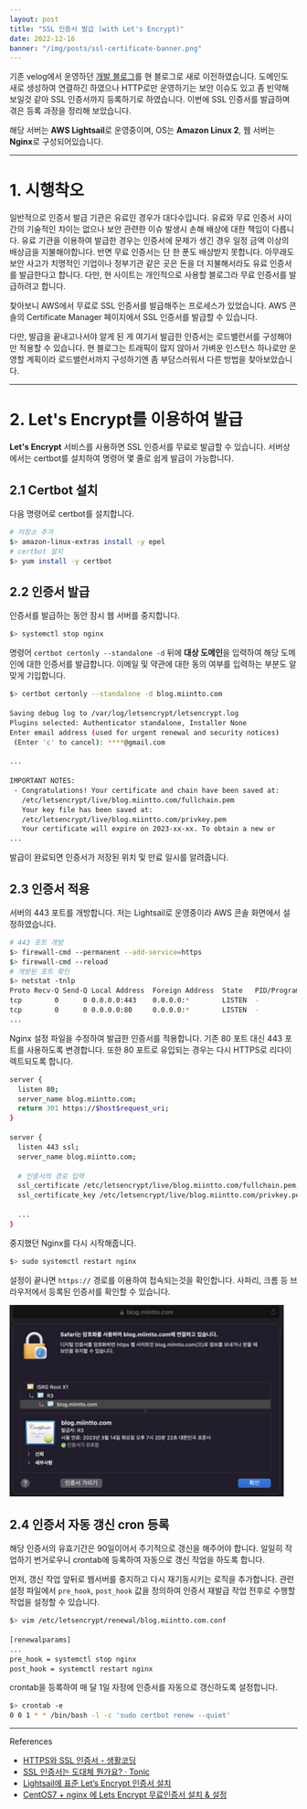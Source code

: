 ```yaml
---
layout: post
title: "SSL 인증서 발급 (with Let's Encrypt)"
date: 2022-12-16
banner: "/img/posts/ssl-certificate-banner.png"
---
```


기존 velog에서 운영하던 [개발 블로그](https://velog.io/@miintto)를 현 블로그로 새로 이전하였습니다.
도메인도 새로 생성하여 연결하긴 하였으나 HTTP로만 운영하기는 보안 이슈도 있고 좀 빈약해 보일것 같아 SSL 인증서까지 등록하기로 하였습니다.
이번에 SSL 인증서를 발급하며 겪은 등록 과정을 정리해 보았습니다.

해당 서버는 **AWS Lightsail**로 운영중이며, OS는 **Amazon Linux 2**, 웹 서버는 **Nginx**로 구성되어있습니다.

---

# 1. 시행착오

일반적으로 인증서 발급 기관은 유료인 경우가 대다수입니다.
유료와 무료 인증서 사이간의 기술적인 차이는 없으나 보안 관련한 이슈 발생시 손해 배상에 대한 책임이 다릅니다.
유료 기관을 이용하여 발급한 경우는 인증서에 문제가 생긴 경우 일정 금액 이상의 배상금을 지불해야합니다.
반면 무료 인증서는 단 한 푼도 배상받지 못합니다.
아무래도 보안 사고가 치명적인 기업이나 정부기관 같은 곳은 돈을 더 지불해서라도 유료 인증서를 발급한다고 합니다.
다만, 현 사이트는 개인적으로 사용할 블로그라 무료 인증서를 발급하려고 합니다.

찾아보니 AWS에서 무료로 SSL 인증서를 발급해주는 프로세스가 있었습니다.
AWS 콘솔의 Certificate Manager 페이지에서 SSL 인증서를 발급할 수 있습니다.

다만, 발급을 끝내고나서야 알게 된 게 여기서 발급한 인증서는 로드밸런서를 구성해야만 적용할 수 있습니다.
현 블로그는 트래픽이 많지 않아서 가벼운 인스턴스 하나로만 운영할 계획이라 로드밸런서까지 구성하기엔 좀 부담스러워서 다른 방법을 찾아보았습니다.

---

# 2. Let's Encrypt를 이용하여 발급

**Let's Encrypt** 서비스를 사용하면 SSL 인증서를 무료로 발급할 수 있습니다.
서버상에서는 certbot를 설치하여 명령어 몇 줄로 쉽게 발급이 가능합니다.

## 2.1 Certbot 설치

다음 명령어로 certbot를 설치합니다.

```bash
# 저장소 추가
$> amazon-linux-extras install -y epel
# certbot 설치
$> yum install -y certbot
```

## 2.2 인증서 발급

인증서를 발급하는 동안 잠시 웹 서버를 중지합니다.

```bash
$> systemctl stop nginx
```

명령어 `certbot certonly --standalone -d` 뒤에 **대상 도메인**을 입력하여 해당 도메인에 대한 인증서를 발급합니다.
이메일 및 약관에 대한 동의 여부를 입력하는 부분도 알맞게 기입합니다.

```bash
$> certbot certonly --standalone -d blog.miintto.com

Saving debug log to /var/log/letsencrypt/letsencrypt.log
Plugins selected: Authenticator standalone, Installer None
Enter email address (used for urgent renewal and security notices)
 (Enter 'c' to cancel): ****@gmail.com

...

IMPORTANT NOTES:
 - Congratulations! Your certificate and chain have been saved at:
   /etc/letsencrypt/live/blog.miintto.com/fullchain.pem
   Your key file has been saved at:
   /etc/letsencrypt/live/blog.miintto.com/privkey.pem
   Your certificate will expire on 2023-xx-xx. To obtain a new or
...
```

발급이 완료되면 인증서가 저장된 위치 및 만료 일시를 알려줍니다.

## 2.3 인증서 적용

서버의 443 포트를 개방합니다.
저는 Lightsail로 운영중이라 AWS 콘솔 화면에서 설정하였습니다.

```bash
# 443 포트 개방
$> firewall-cmd --permanent --add-service=https
$> firewall-cmd --reload
# 개방된 포트 확인
$> netstat -tnlp
Proto Recv-Q Send-Q Local Address  Foreign Address  State   PID/Program name
tcp        0      0 0.0.0.0:443    0.0.0.0:*        LISTEN  -
tcp        0      0 0.0.0.0:80     0.0.0.0:*        LISTEN  -
...
```

Nginx 설정 파일을 수정하여 발급한 인증서를 적용합니다.
기존 80 포트 대신 443 포트를 사용하도록 변경합니다.
또한 80 포트로 유입되는 경우는 다시 HTTPS로 리다이렉트되도록 합니다.

```bash
server {
  listen 80;
  server_name blog.miintto.com;
  return 301 https://$host$request_uri;
}

server {
  listen 443 ssl;
  server_name blog.miintto.com;

  # 인증서의 경로 입력
  ssl_certificate /etc/letsencrypt/live/blog.miintto.com/fullchain.pem;
  ssl_certificate_key /etc/letsencrypt/live/blog.miintto.com/privkey.pem;

  ...
}
```

중지했던 Nginx를 다시 시작해줍니다.

```bash
$> sudo systemctl restart nginx
```

설정이 끝나면 `https://` 경로를 이용하여 접속되는것을 확인합니다.
사파리, 크롬 등 브라우저에서 등록된 인증서를 확인할 수 있습니다.

<img src="/img/posts/ssl-certificate-display.jpg" style="max-width:480px"/>

## 2.4 인증서 자동 갱신 cron 등록

해당 인증서의 유효기간은 90일이어서 주기적으로 갱신을 해주어야 합니다.
일일히 작업하기 번거로우니 crontab에 등록하여 자동으로 갱신 작업을 하도록 합니다.

먼저, 갱신 작업 앞뒤로 웹서버를 중지하고 다시 재기동시키는 로직을 추가합니다.
관련 설정 파일에서 `pre_hook`, `post_hook` 값을 정의하여 인증서 재발급 작업 전후로 수행할 작업을 설정할 수 있습니다.

```bash
$> vim /etc/letsencrypt/renewal/blog.miintto.com.conf

[renewalparams]
...
pre_hook = systemctl stop nginx
post_hook = systemctl restart nginx
```

crontab을 등록하여 매 달 1일 자정에 인증서를 자동으로 갱신하도록 설정합니다.

```bash
$> crontab -e
0 0 1 * * /bin/bash -l -c 'sudo certbot renew --quiet'
```

---

References

- [HTTPS와 SSL 인증서 - 생활코딩](https://opentutorials.org/course/228/4894)
- [SSL 인증서는 도대체 뭔가요? · Tonic](https://devlog.jwgo.kr/2019/04/12/what-is-ssl/)
- [Lightsail에 표준 Let’s Encrypt 인증서 설치](https://aws.amazon.com/ko/premiumsupport/knowledge-center/lightsail-standard-ssl-certificate/)
- [CentOS7 + nginx 에 Lets Encrypt 무료인증서 설치 & 설정](https://stove99.github.io/linux/2019/08/27/install-lets-encrypt-to-nginx-in-centos/)
